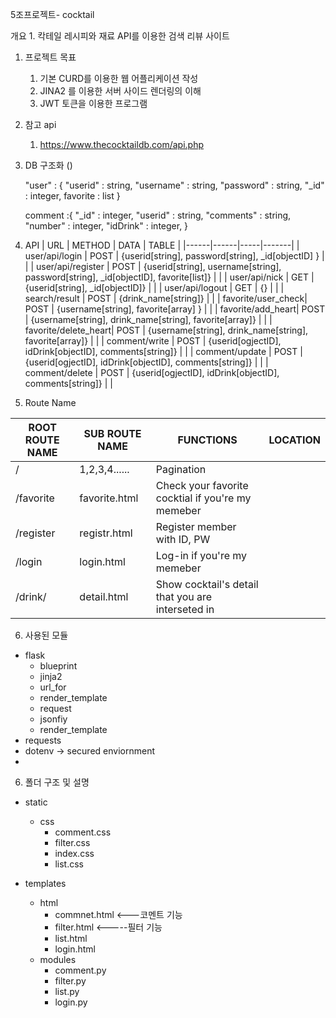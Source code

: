 5조프로젝트- cocktail

개요 1. 칵테일 레시피와 재료 API를 이용한 검색 리뷰 사이트

1. 프로젝트 목표

   1. 기본 CURD를 이용한 웹 어플리케이션 작성
   2. JINA2 를 이용한 서버 사이드 렌더링의 이해
   3. JWT 토큰을 이용한 프로그램
   <!-- 4. 필요한 기능을 올바르게 구현했나 -->

2. 참고 api

   1. https://www.thecocktaildb.com/api.php

3. DB 구조화 ()

   "user" : {
   "userid" : string,
   "username" : string,
   "password" : string,
   "\_id" : integer,
   favorite : list
   }

   comment :{
   "\_id" : integer,
   "userid" : string,
   "comments" : string,
   "number" : integer,
   "idDrink" : integer,
   }

4. API
   | URL | METHOD | DATA | TABLE |
   |------|------|-----|-------|
   | user/api/login    | POST   | {userid[string], password[string], \_id[objectID] }                                  |       |
   | user/api/register | POST   | {userid[string], username[string], password[string], \_id[objectID], favorite[list]} |       |
   | user/api/nick     | GET    | {userid[string], _id[objectID]}                                                      |       |
   | user/api/logout   | GET    | {}                                                                                   |       |
   | search/result     | POST   | {drink_name[string]}                                                                 |       |
   | favorite/user_check| POST   | {username[string], favorite[array] }                                                |       |
   | favorite/add_heart| POST   | {username[string], drink_name[string], favorite[array]}                              |       |
   | favorite/delete_heart| POST   | {username[string], drink_name[string], favorite[array]}                           |       |
   | comment/write     | POST   | {userid[ogjectID], idDrink[objectID], comments[string]}                              |       |
   | comment/update    | POST   | {userid[ogjectID], idDrink[objectID], comments[string]}                              |       |
   | comment/delete    | POST   | {userid[ogjectID], idDrink[objectID], comments[string]}                              |       |
5.  Route Name

| ROOT ROUTE NAME   | SUB ROUTE NAME | FUNCTIONS                                                                            | LOCATION |
|-------------------|----------------|--------------------------------------------------------------------------------------|----------|
| /                 | 1,2,3,4......  | Pagination                                                                           |          |
| /favorite         | favorite.html  | Check your favorite cocktial if you're my memeber                                    |          |
| /register         | registr.html   | Register member with ID, PW                                                          |          |
| /login            | login.html     | Log-in if you're my memeber                                                          |          |
| /drink/<drinkname>| detail.html    | Show cocktail's detail that you are interseted in                                    |          |


6. 사용된 모듈

- flask
  - blueprint
  - jinja2
  - url_for
  - render_template
  - request
  - jsonfiy
  - render_template
- requests
- dotenv -> secured enviornment
-

6. 폴더 구조 및 설명

- static
  - css
    - comment.css
    - filter.css
    - index.css
    - list.css
- templates

  - html
    - commnet.html <---코멘트 기능
    - filter.html <-----필터 기능
    - list.html
    - login.html
  - modules
    - comment.py
    - filter.py
    - list.py
    - login.py
